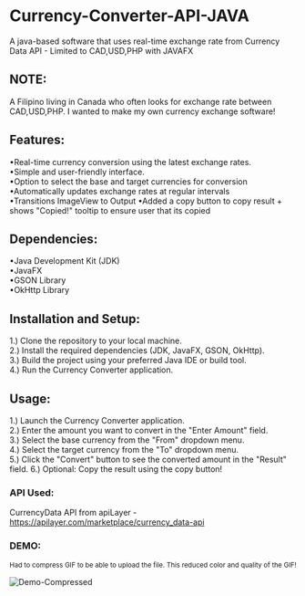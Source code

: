 # Currency-Converter-API-JAVA 
A java-based software that uses real-time exchange rate from Currency Data API - Limited to CAD,USD,PHP with JAVAFX

<h2>NOTE:</h2>
A Filipino living in Canada who often looks for exchange rate between CAD,USD,PHP. I wanted to make my own currency exchange software!

<h2>Features:</h2>

•Real-time currency conversion using the latest exchange rates.\
•Simple and user-friendly interface.\
•Option to select the base and target currencies for conversion\
•Automatically updates exchange rates at regular intervals\
•Transitions ImageView to Output
•Added a copy button to copy result + shows "Copied!" tooltip to ensure user that its copied


<h2>Dependencies:</h2>

•Java Development Kit (JDK)\
•JavaFX\
•GSON Library\
•OkHttp Library


<h2>Installation and Setup:</h2>

1.) Clone the repository to your local machine.\
2.) Install the required dependencies (JDK, JavaFX, GSON, OkHttp).\
3.) Build the project using your preferred Java IDE or build tool.\
4.) Run the Currency Converter application.

<h2>Usage:</h2>

1.) Launch the Currency Converter application.\
2.) Enter the amount you want to convert in the "Enter Amount" field.\
3.) Select the base currency from the "From" dropdown menu.\
4.) Select the target currency from the "To" dropdown menu.\
5.) Click the "Convert" button to see the converted amount in the "Result" field.
6.) Optional: Copy the result using the copy button!


<h3>API Used:</h3>

CurrencyData API from apiLayer - https://apilayer.com/marketplace/currency_data-api

<h3>DEMO:</h3>
<sub>Had to compress GIF to be able to upload the file. This reduced color and quality of the GIF!</sub>

![Demo-Compressed](https://github.com/HAXN24/Currency-Converter-API-JAVA/assets/119154326/16cd7460-dd14-4b93-b890-82e3358f0118)
